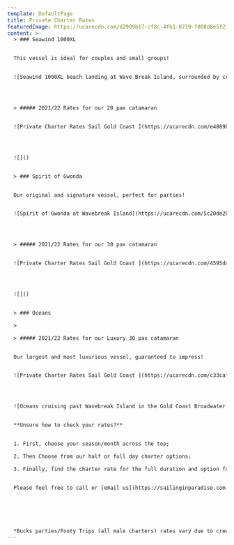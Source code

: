 ```yaml
---
template: DefaultPage
title: Private Charter Rates
featuredImage: https://ucarecdn.com/d2909b17-cf8c-4fb1-8719-f808d8e5f21c/
content: >-
  > ### Seawind 1000XL


  This vessel is ideal for couples and small groups! 


  ![Seawind 1000XL beach landing at Wave Break Island, surrounded by crystal clear waters of the Gold Coat Broadwater](https://ucarecdn.com/0333cb60-b7f1-42d7-9fd4-602a7c759559/-/crop/2148x1536/0,134/-/preview/ "Seawind 1000XL")




  > ##### 2021/22 Rates for our 20 pax catamaran


  ![Private Charter Rates Sail Gold Coast ](https://ucarecdn.com/e4889b96-f32f-4650-95b9-3068b2d1effb/ "Seawind 1000XL Private Charter Rates Gold Coast ")




  ![]()


  > ### Spirit of Gwonda


  Our original and signature vessel, perfect for parties!


  ![Spirit of Gwonda at Wavebreak Island](https://ucarecdn.com/5c20de28-8328-49b3-9fb7-8e7372fa8816/-/crop/2000x1158/0,192/-/preview/ "Spirit of Gwonda Sailing Catamaran")




  > ##### 2021/22 Rates for our 30 pax catamaran


  ![Private Charter Rates Sail Gold Coast ](https://ucarecdn.com/4595dc79-07f6-4cc9-b3c1-c2b1b19a450e/ "Spirit of Gwonda Private Charter Rates Gold Coast ")




  ![]()


  > ### Oceans

  >

  > ##### 2021/22 Rates for our Luxury 30 pax catamaran


  Our largest and most luxurious vessel, guaranteed to impress!


  ![Private Charter Rates Sail Gold Coast ](https://ucarecdn.com/c33caf23-c6a7-4da9-96f5-eac4c4d945ab/ "Oceans Private Charter Rates Gold Coast ")




  ![Oceans cruising past Wavebreak Island in the Gold Coast Broadwater ](https://ucarecdn.com/a3b6d579-e94e-4308-bdee-1f3c9903dc05/ "Oceans Sailing Catamaran")


  **Unsure how to check your rates?**


  1. First, choose your season/month across the top;

  2. Then Choose from our half or full day charter options;

  3. Finally, find the charter rate for the full duration and option for additional hours;


  Please feel free to call or [email us](https://sailinginparadise.com.au/booking-enquiry) you are unsure, we are happy to help!






  *Bucks parties/Footy Trips (all male charters) rates vary due to crewing requirements and are subject to availability - please enquire.   $1,350 on Seawind 1000XL and $1,650 for 3 hours on Spirit of Gwonda.   3 hours max year round. Prior to 5pm only. Bucks Party rules apply. Rates vary on public holidays and special events, please enquire. Earlier or later charters available on request. 2 hour charters may be available on request.  Bucks parties/Footy Trips (all male charters) and under 21 birthdays are not permitted on the deluxe vessel Oceans.*
---
```


